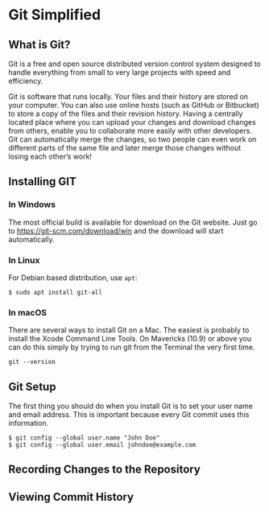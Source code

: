 # Git Simplified

## What is Git?

Git is a free and open source distributed version control system designed to handle everything from small to very large projects with speed and efficiency.

Git is software that runs locally. Your files and their history are stored on your computer. You can also use online hosts (such as GitHub or Bitbucket) to store a copy of the files and their revision history. Having a centrally located place where you can upload your changes and download changes from others, enable you to collaborate more easily with other developers. Git can automatically merge the changes, so two people can even work on different parts of the same file and later merge those changes without losing each other’s work!

## Installing GIT

### In Windows
The most official build is available for download on the Git website. Just go to https://git-scm.com/download/win and the download will start automatically.

### In Linux
For Debian based distribution, use `apt`:
```
$ sudo apt install git-all
```

### In macOS
There are several ways to install Git on a Mac. The easiest is probably to install the Xcode Command Line Tools. On Mavericks (10.9) or above you can do this simply by trying to run git from the Terminal the very first time.
```
git --version
```

## Git Setup
The first thing you should do when you install Git is to set your user name and email address. This is important because every Git commit uses this information.

```
$ git config --global user.name "John Doe"
$ git config --global user.email johndoe@example.com
```

## Recording Changes to the Repository

## Viewing Commit History
